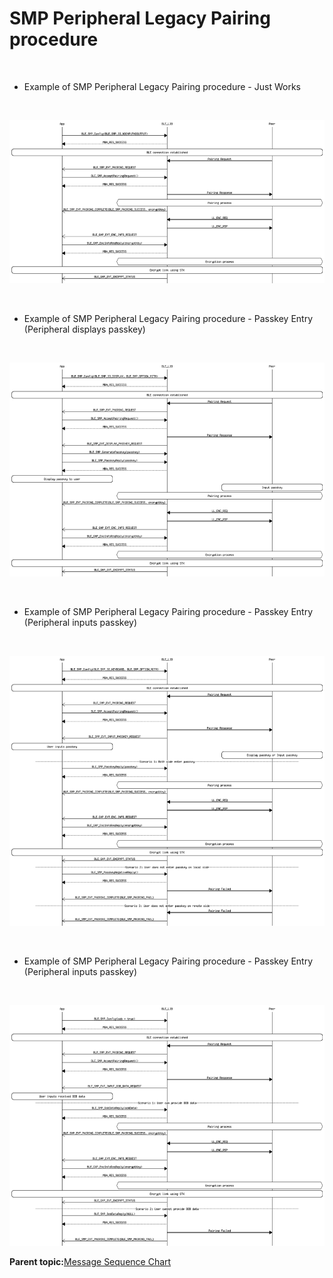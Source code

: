 # SMP Peripheral Legacy Pairing procedure

<br />

-   Example of SMP Peripheral Legacy Pairing procedure - Just Works

<br />

![](GUID-36ABCC2B-EE7E-48A3-A003-A0C16923065B-low.png)

<br />

-   Example of SMP Peripheral Legacy Pairing procedure - Passkey Entry \(Peripheral displays passkey\)

<br />

![](GUID-96ACFC7A-83B0-46A8-81AE-8D8E2F7A3DE0-low.png)

<br />

-   Example of SMP Peripheral Legacy Pairing procedure - Passkey Entry \(Peripheral inputs passkey\)

<br />

![](GUID-EB497D8A-40B4-4C4F-A31B-DAF97E576880-low.png)

<br />

-   Example of SMP Peripheral Legacy Pairing procedure - Passkey Entry \(Peripheral inputs passkey\)

<br />

![](GUID-D9F3823B-0923-40FB-9B6B-896DF4109CA9-low.png)

**Parent topic:**[Message Sequence Chart](GUID-D0C13598-2B10-4D13-B20A-8FE097B7D2FC.md)

